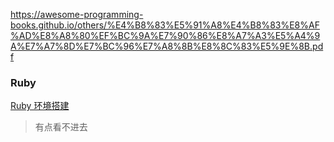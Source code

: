 https://awesome-programming-books.github.io/others/%E4%B8%83%E5%91%A8%E4%B8%83%E8%AF%AD%E8%A8%80%EF%BC%9A%E7%90%86%E8%A7%A3%E5%A4%9A%E7%A7%8D%E7%BC%96%E7%A8%8B%E8%8C%83%E5%9E%8B.pdf


### Ruby

[Ruby 环境搭建](https://www.runoob.com/ruby/ruby-installation-unix.html)  


> 有点看不进去